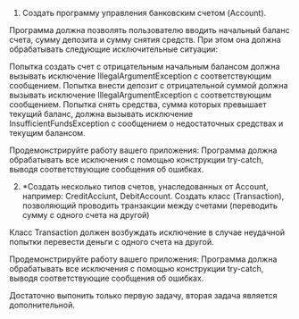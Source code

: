 
1. Создать программу управления банковским счетом (Account).

Программа должна позволять пользователю вводить начальный баланс счета, сумму депозита и сумму снятия средств. При этом она должна обрабатывать следующие исключительные ситуации:

Попытка создать счет с отрицательным начальным балансом должна вызывать исключение IllegalArgumentException с соответствующим сообщением.
Попытка внести депозит с отрицательной суммой должна вызывать исключение IllegalArgumentException с соответствующим сообщением.
Попытка снять средства, сумма которых превышает текущий баланс, должна вызывать исключение InsufficientFundsException с сообщением о недостаточных средствах и текущим балансом.

Продемонстрируйте работу вашего приложения:
Программа должна обрабатывать все исключения с помощью конструкции try-catch, выводя соответствующие сообщения об ошибках.

 2. *Создать несколько типов счетов, унаследованных от Account, например: CreditAcciunt, DebitAccount.
Создать класс (Transaction), позволяющий проводить транзакции между счетами (переводить сумму с одного счета на другой)

Класс Transaction должен возбуждать исключение в случае неудачной попытки перевести деньги с одного счета на другой.

Продемонстрируйте работу вашего приложения:
Программа должна обрабатывать все исключения с помощью конструкции try-catch, выводя соответствующие сообщения об ошибках.

Достаточно выпонить только первую задачу, вторая задача является дополнительной.